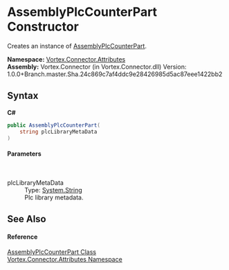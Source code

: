 # AssemblyPlcCounterPart Constructor 
 

Creates an instance of <a href="T_Vortex_Connector_Attributes_AssemblyPlcCounterPart.md">AssemblyPlcCounterPart</a>.

**Namespace:**&nbsp;<a href="N_Vortex_Connector_Attributes.md">Vortex.Connector.Attributes</a><br />**Assembly:**&nbsp;Vortex.Connector (in Vortex.Connector.dll) Version: 1.0.0+Branch.master.Sha.24c869c7af4ddc9e28426985d5ac87eee1422bb2

## Syntax

**C#**<br />
``` C#
public AssemblyPlcCounterPart(
	string plcLibraryMetaData
)
```


#### Parameters
&nbsp;<dl><dt>plcLibraryMetaData</dt><dd>Type: <a href="https://docs.microsoft.com/dotnet/api/system.string" target="_blank">System.String</a><br />Plc library metadata.</dd></dl>

## See Also


#### Reference
<a href="T_Vortex_Connector_Attributes_AssemblyPlcCounterPart.md">AssemblyPlcCounterPart Class</a><br /><a href="N_Vortex_Connector_Attributes.md">Vortex.Connector.Attributes Namespace</a><br />